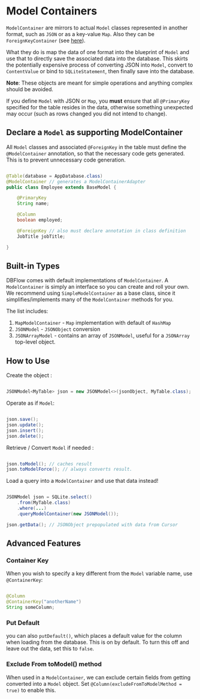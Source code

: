 # Model Containers

`ModelContainer` are mirrors to actual `Model` classes represented in another format,
such as `JSON` or as a key-value `Map`. Also they can be `ForeignKeyContainer` (see [here](/usage2/Relationships.md#foreign-key-containers)).

What they do is map the data of one format into the blueprint of `Model` and use that
to directly save the associated data into the database. This skirts the potentially
expensive process of converting JSON into `Model`, convert to `ContentValue` or
bind to `SQLiteStatement`, then finally save into the database.

**Note**: These objects are meant for simple operations and anything complex should be
avoided.

If you define `Model` with JSON or `Map`, you __must__ ensure that all `@PrimaryKey` specified
for the table resides in the data, otherwise something unexpected may occur (such as
  rows changed you did not intend to change).

## Declare a `Model` as supporting ModelContainer

All `Model` classes and associated `@ForeignKey` in the table must define the
`@ModelContainer` annotation, so that the necessary code gets generated. This
is to prevent unnecessary code generation.

```java

@Table(database = AppDatabase.class)
@ModelContainer // generates a ModelContainerAdapter
public class Employee extends BaseModel {

    @PrimaryKey
    String name;

    @Column
    boolean employed;

    @ForeignKey // also must declare annotation in class definition
    JobTitle jobTitle;

}

```

## Built-in Types

DBFlow comes with default implementations of `ModelContainer`. A `ModelContainer`
is simply an interface so you can create and roll your own. We recommend using `SimpleModelContainer`
as a base class, since it simplifies/implements many of the `ModelContainer` methods for you.

The list includes:
  1. `MapModelContainer` - `Map` implementation with default of `HashMap`
  2. `JSONModel` - `JSONObject` conversion
  3. `JSONArrayModel` - contains an array of `JSONModel`, useful for a `JSONArray` top-level object.

## How to Use

Create the object :

```java

JSONModel<MyTable> json = new JSONModel<>(jsonObject, MyTable.class);

```

Operate as if `Model`:

```java

json.save();
json.update();
json.insert();
json.delete();

```

Retrieve / Convert `Model` if needed :

```java

json.toModel(); // caches result
json.toModelForce(); // always converts result.

```

Load a query into a `ModelContainer` and use that data instead!

```java

JSONModel json = SQLite.select()
    .from(MyTable.class)
    .where(...)
    .queryModelContainer(new JSONModel());

json.getData(); // JSONObject prepopulated with data from Cursor

```

## Advanced Features


### Container Key

When you wish to specify a key different from the `Model` variable name, use
`@ContainerKey`:

```java

@Column
@ContainerKey("anotherName")
String someColumn;


```

### Put Default

you can also `putDefault()`, which places a default value for the column when loading
from the database. This is on by default. To turn this off and leave out the data,
set this to `false`. 

### Exclude From toModel() method

When used in a `ModelContainer`, we can exclude certain fields from getting converted
into a `Model` object. Set `@Column(excludeFromToModelMethod = true)` to enable this.
